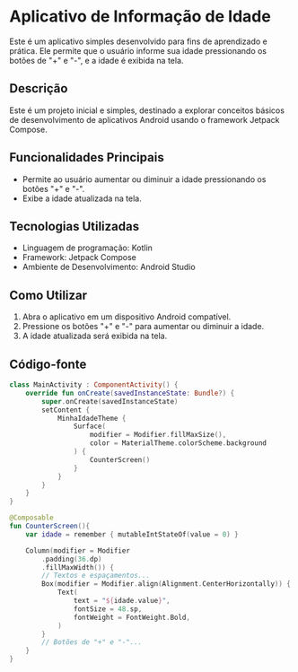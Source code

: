 # Aplicativo de Informação de Idade

Este é um aplicativo simples desenvolvido para fins de aprendizado e prática. Ele permite que o usuário informe sua idade pressionando os botões de "+" e "-", e a idade é exibida na tela.

## Descrição

Este é um projeto inicial e simples, destinado a explorar conceitos básicos de desenvolvimento de aplicativos Android usando o framework Jetpack Compose.

## Funcionalidades Principais

- Permite ao usuário aumentar ou diminuir a idade pressionando os botões "+" e "-".
- Exibe a idade atualizada na tela.

## Tecnologias Utilizadas

- Linguagem de programação: Kotlin
- Framework: Jetpack Compose
- Ambiente de Desenvolvimento: Android Studio

## Como Utilizar

1. Abra o aplicativo em um dispositivo Android compatível.
2. Pressione os botões "+" e "-" para aumentar ou diminuir a idade.
3. A idade atualizada será exibida na tela.

## Código-fonte

```kotlin
class MainActivity : ComponentActivity() {
    override fun onCreate(savedInstanceState: Bundle?) {
        super.onCreate(savedInstanceState)
        setContent {
            MinhaIdadeTheme {
                Surface(
                    modifier = Modifier.fillMaxSize(),
                    color = MaterialTheme.colorScheme.background
                ) {
                    CounterScreen()
                }
            }
        }
    }
}

@Composable
fun CounterScreen(){
    var idade = remember { mutableIntStateOf(value = 0) }

    Column(modifier = Modifier
        .padding(36.dp)
        .fillMaxWidth()) {
        // Textos e espaçamentos...
        Box(modifier = Modifier.align(Alignment.CenterHorizontally)) {
            Text(
                text = "${idade.value}",
                fontSize = 48.sp,
                fontWeight = FontWeight.Bold,
            )
        }
        // Botões de "+" e "-"...
    }
}
